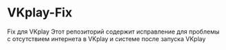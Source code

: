 # VKplay-Fix
Fix для VKplay  Этот репозиторий содержит исправление для проблемы с отсутствием интернета в VKplay и системе после запуска VKplay
